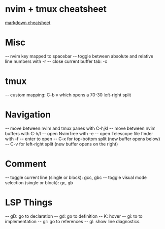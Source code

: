 # nvim + tmux cheatsheet
[markdown cheatsheet](https://www.markdownguide.org/cheat-sheet/)

# Misc
-- nvim <Leader> key mapped to spacebar
-- toggle between absolute and relative line numbers with <Leader>-r 
-- close current buffer tab: <Leader>-c

# tmux
-- custom mapping: C-b v which opens a 70-30 left-right split

# Navigation
-- move between nvim and tmux panes with C-hjkl
-- move between nvim buffers with C-h/l
-- open NvimTree with <Leader>-e
-- open Telescope file finder with <Leader>-f
    -- enter to open
    -- C-x for top-bottom split (new buffer opens below)
    -- C-v for left-right split (new buffer opens on the right)

# Comment
-- toggle current line (single or block): gcc, gbc
-- toggle visual mode selection (single or block): gc, gb

# LSP Things
-- gD: go to declaration
-- gd: go to definition
-- K: hover
-- gi: to to implementation
-- gr: go to references
-- gl: show line diagnostics
